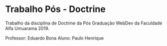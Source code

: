 # Trabalho Pós - Doctrine
Trabalho da disciplina de Doctrine da Pós Graduação WebDev da Faculdade Alfa Umuarama 2019.

Professor: Eduardo Bona
Aluno: Paulo Henrique

